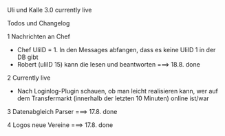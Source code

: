 Uli und Kalle 3.0
currently live


Todos und Changelog

1 Nachrichten an Chef
- Chef UliID = 1. In den Messages abfangen, dass es keine UliID 1 in der DB gibt
- Robert (uliID 15) kann die lesen und beantworten
===> 18.8. done

2 Currently live
- Nach Loginlog-Plugin schauen, ob man leicht realisieren kann, wer auf dem Transfermarkt (innerhalb der letzten 10 Minuten) online ist/war

3 Datenabgleich Parser
===> 17.8. done

4 Logos neue Vereine
===> 17.8. done

